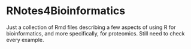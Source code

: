 RNotes4Bioinformatics
=====================

Just a collection of Rmd files describing a few aspects of using R for bioinformatics, and more specifically, for proteomics.
Still need to check every example.
